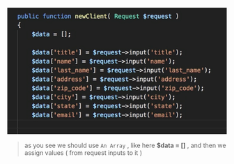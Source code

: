 ![Selection_003](./assets/Selection_003.png)

> as you see we should use `An Array` , like here __$data = []__ , and then we assign values ( from request inputs to it )